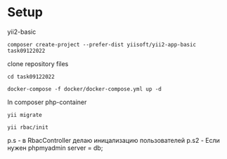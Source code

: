 # Setup

yii2-basic
```
composer create-project --prefer-dist yiisoft/yii2-app-basic task09122022
```

clone repository files

```
cd task09122022

docker-compose -f docker/docker-compose.yml up -d
```

In composer php-container

```
yii migrate

yii rbac/init
```

p.s - в RbacController делаю иницализацию пользователей 
p.s2 - Если нужен phpmyadmin server = db;
